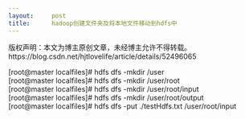 ```yaml
---
layout:     post
title:      hadoop创建文件夹及将本地文件移动到hdfs中
---
```

<div id="article_content" class="article_content clearfix csdn-tracking-statistics" data-pid="blog" data-mod="popu_307" data-dsm="post">
								<div class="article-copyright">
					版权声明：本文为博主原创文章，未经博主允许不得转载。					https://blog.csdn.net/hjtlovelife/article/details/52496065				</div>
								            <link rel="stylesheet" href="https://csdnimg.cn/release/phoenix/template/css/ck_htmledit_views-f76675cdea.css">
						<div class="htmledit_views" id="content_views">
                
[root@master localfiles]# hdfs dfs -mkdir /user<br>
[root@master localfiles]# hdfs dfs -mkdir /user/root<br>
[root@master localfiles]# hdfs dfs -mkdir /user/root/input<br>
[root@master localfiles]# hdfs dfs -mkdir /user/root/output<br>
[root@master localfiles]# hdfs dfs -put ./testHdfs.txt /user/root/input
            </div>
                </div>